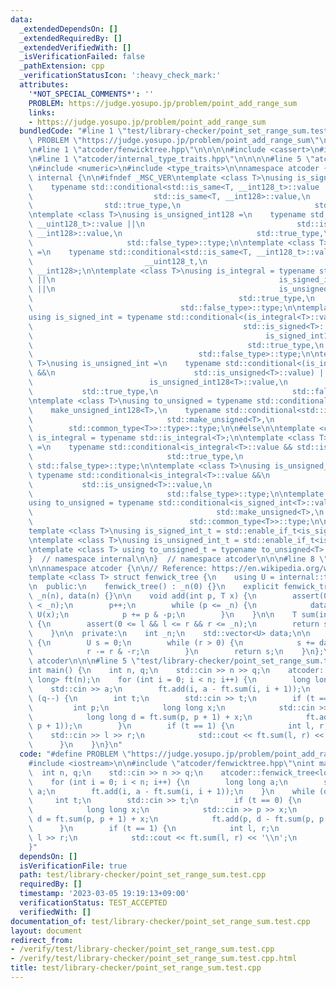 ```yaml
---
data:
  _extendedDependsOn: []
  _extendedRequiredBy: []
  _extendedVerifiedWith: []
  _isVerificationFailed: false
  _pathExtension: cpp
  _verificationStatusIcon: ':heavy_check_mark:'
  attributes:
    '*NOT_SPECIAL_COMMENTS*': ''
    PROBLEM: https://judge.yosupo.jp/problem/point_add_range_sum
    links:
    - https://judge.yosupo.jp/problem/point_add_range_sum
  bundledCode: "#line 1 \"test/library-checker/point_set_range_sum.test.cpp\"\n#define\
    \ PROBLEM \"https://judge.yosupo.jp/problem/point_add_range_sum\"\n#include <iostream>\n\
    \n#line 1 \"atcoder/fenwicktree.hpp\"\n\n\n\n#include <cassert>\n#include <vector>\n\
    \n#line 1 \"atcoder/internal_type_traits.hpp\"\n\n\n\n#line 5 \"atcoder/internal_type_traits.hpp\"\
    \n#include <numeric>\n#include <type_traits>\n\nnamespace atcoder {\n\nnamespace\
    \ internal {\n\n#ifndef _MSC_VER\ntemplate <class T>\nusing is_signed_int128 =\n\
    \    typename std::conditional<std::is_same<T, __int128_t>::value ||\n       \
    \                           std::is_same<T, __int128>::value,\n              \
    \                std::true_type,\n                              std::false_type>::type;\n\
    \ntemplate <class T>\nusing is_unsigned_int128 =\n    typename std::conditional<std::is_same<T,\
    \ __uint128_t>::value ||\n                                  std::is_same<T, unsigned\
    \ __int128>::value,\n                              std::true_type,\n         \
    \                     std::false_type>::type;\n\ntemplate <class T>\nusing make_unsigned_int128\
    \ =\n    typename std::conditional<std::is_same<T, __int128_t>::value,\n     \
    \                         __uint128_t,\n                              unsigned\
    \ __int128>;\n\ntemplate <class T>\nusing is_integral = typename std::conditional<std::is_integral<T>::value\
    \ ||\n                                                  is_signed_int128<T>::value\
    \ ||\n                                                  is_unsigned_int128<T>::value,\n\
    \                                              std::true_type,\n             \
    \                                 std::false_type>::type;\n\ntemplate <class T>\n\
    using is_signed_int = typename std::conditional<(is_integral<T>::value &&\n  \
    \                                               std::is_signed<T>::value) ||\n\
    \                                                    is_signed_int128<T>::value,\n\
    \                                                std::true_type,\n           \
    \                                     std::false_type>::type;\n\ntemplate <class\
    \ T>\nusing is_unsigned_int =\n    typename std::conditional<(is_integral<T>::value\
    \ &&\n                               std::is_unsigned<T>::value) ||\n        \
    \                          is_unsigned_int128<T>::value,\n                   \
    \           std::true_type,\n                              std::false_type>::type;\n\
    \ntemplate <class T>\nusing to_unsigned = typename std::conditional<\n    is_signed_int128<T>::value,\n\
    \    make_unsigned_int128<T>,\n    typename std::conditional<std::is_signed<T>::value,\n\
    \                              std::make_unsigned<T>,\n                      \
    \        std::common_type<T>>::type>::type;\n\n#else\n\ntemplate <class T> using\
    \ is_integral = typename std::is_integral<T>;\n\ntemplate <class T>\nusing is_signed_int\
    \ =\n    typename std::conditional<is_integral<T>::value && std::is_signed<T>::value,\n\
    \                              std::true_type,\n                             \
    \ std::false_type>::type;\n\ntemplate <class T>\nusing is_unsigned_int =\n   \
    \ typename std::conditional<is_integral<T>::value &&\n                       \
    \           std::is_unsigned<T>::value,\n                              std::true_type,\n\
    \                              std::false_type>::type;\n\ntemplate <class T>\n\
    using to_unsigned = typename std::conditional<is_signed_int<T>::value,\n     \
    \                                         std::make_unsigned<T>,\n           \
    \                                   std::common_type<T>>::type;\n\n#endif\n\n\
    template <class T>\nusing is_signed_int_t = std::enable_if_t<is_signed_int<T>::value>;\n\
    \ntemplate <class T>\nusing is_unsigned_int_t = std::enable_if_t<is_unsigned_int<T>::value>;\n\
    \ntemplate <class T> using to_unsigned_t = typename to_unsigned<T>::type;\n\n\
    }  // namespace internal\n\n}  // namespace atcoder\n\n\n#line 8 \"atcoder/fenwicktree.hpp\"\
    \n\nnamespace atcoder {\n\n// Reference: https://en.wikipedia.org/wiki/Fenwick_tree\n\
    template <class T> struct fenwick_tree {\n    using U = internal::to_unsigned_t<T>;\n\
    \n  public:\n    fenwick_tree() : _n(0) {}\n    explicit fenwick_tree(int n) :\
    \ _n(n), data(n) {}\n\n    void add(int p, T x) {\n        assert(0 <= p && p\
    \ < _n);\n        p++;\n        while (p <= _n) {\n            data[p - 1] +=\
    \ U(x);\n            p += p & -p;\n        }\n    }\n\n    T sum(int l, int r)\
    \ {\n        assert(0 <= l && l <= r && r <= _n);\n        return sum(r) - sum(l);\n\
    \    }\n\n  private:\n    int _n;\n    std::vector<U> data;\n\n    U sum(int r)\
    \ {\n        U s = 0;\n        while (r > 0) {\n            s += data[r - 1];\n\
    \            r -= r & -r;\n        }\n        return s;\n    }\n};\n\n}  // namespace\
    \ atcoder\n\n\n#line 5 \"test/library-checker/point_set_range_sum.test.cpp\"\n\
    int main() {\n    int n, q;\n    std::cin >> n >> q;\n    atcoder::fenwick_tree<long\
    \ long> ft(n);\n    for (int i = 0; i < n; i++) {\n        long long a;\n    \
    \    std::cin >> a;\n        ft.add(i, a - ft.sum(i, i + 1));\n    }\n    while\
    \ (q--) {\n        int t;\n        std::cin >> t;\n        if (t == 0) {\n   \
    \         int p;\n            long long x;\n            std::cin >> p >> x;\n\
    \            long long d = ft.sum(p, p + 1) + x;\n            ft.add(p, d - ft.sum(p,\
    \ p + 1));\n        }\n        if (t == 1) {\n            int l, r;\n        \
    \    std::cin >> l >> r;\n            std::cout << ft.sum(l, r) << '\\n';\n  \
    \      }\n    }\n}\n"
  code: "#define PROBLEM \"https://judge.yosupo.jp/problem/point_add_range_sum\"\n\
    #include <iostream>\n\n#include \"atcoder/fenwicktree.hpp\"\nint main() {\n  \
    \  int n, q;\n    std::cin >> n >> q;\n    atcoder::fenwick_tree<long long> ft(n);\n\
    \    for (int i = 0; i < n; i++) {\n        long long a;\n        std::cin >>\
    \ a;\n        ft.add(i, a - ft.sum(i, i + 1));\n    }\n    while (q--) {\n   \
    \     int t;\n        std::cin >> t;\n        if (t == 0) {\n            int p;\n\
    \            long long x;\n            std::cin >> p >> x;\n            long long\
    \ d = ft.sum(p, p + 1) + x;\n            ft.add(p, d - ft.sum(p, p + 1));\n  \
    \      }\n        if (t == 1) {\n            int l, r;\n            std::cin >>\
    \ l >> r;\n            std::cout << ft.sum(l, r) << '\\n';\n        }\n    }\n\
    }"
  dependsOn: []
  isVerificationFile: true
  path: test/library-checker/point_set_range_sum.test.cpp
  requiredBy: []
  timestamp: '2023-03-05 19:19:13+09:00'
  verificationStatus: TEST_ACCEPTED
  verifiedWith: []
documentation_of: test/library-checker/point_set_range_sum.test.cpp
layout: document
redirect_from:
- /verify/test/library-checker/point_set_range_sum.test.cpp
- /verify/test/library-checker/point_set_range_sum.test.cpp.html
title: test/library-checker/point_set_range_sum.test.cpp
---
```


